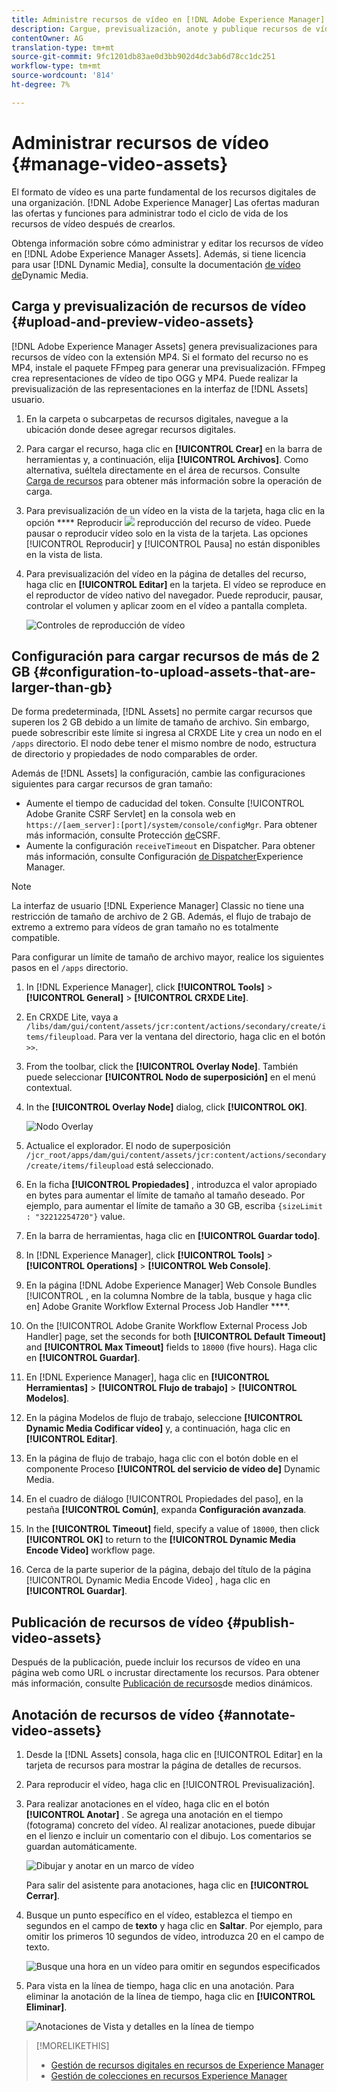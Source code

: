 ```yaml
---
title: Administre recursos de vídeo en [!DNL Adobe Experience Manager].
description: Cargue, previsualización, anote y publique recursos de vídeo en [!DNL Adobe Experience Manager].
contentOwner: AG
translation-type: tm+mt
source-git-commit: 9fc1201db83ae0d3bb902d4dc3ab6d78cc1dc251
workflow-type: tm+mt
source-wordcount: '814'
ht-degree: 7%

---
```



# Administrar recursos de vídeo {#manage-video-assets}

El formato de vídeo es una parte fundamental de los recursos digitales de una organización. [!DNL Adobe Experience Manager] Las ofertas maduran las ofertas y funciones para administrar todo el ciclo de vida de los recursos de vídeo después de crearlos.

Obtenga información sobre cómo administrar y editar los recursos de vídeo en [!DNL Adobe Experience Manager Assets]. Además, si tiene licencia para usar [!DNL Dynamic Media], consulte la documentación [de vídeo de](/help/assets/video.md)Dynamic Media.

## Carga y previsualización de recursos de vídeo {#upload-and-preview-video-assets}

[!DNL Adobe Experience Manager Assets] genera previsualizaciones para recursos de vídeo con la extensión MP4. Si el formato del recurso no es MP4, instale el paquete FFmpeg para generar una previsualización. FFmpeg crea representaciones de vídeo de tipo OGG y MP4. Puede realizar la previsualización de las representaciones en la interfaz de [!DNL Assets] usuario.

1. En la carpeta o subcarpetas de recursos digitales, navegue a la ubicación donde desee agregar recursos digitales.
1. Para cargar el recurso, haga clic en **[!UICONTROL Crear]** en la barra de herramientas y, a continuación, elija **[!UICONTROL Archivos]**. Como alternativa, suéltela directamente en el área de recursos. Consulte [Carga de recursos](managing-assets-touch-ui.md#uploading-assets) para obtener más información sobre la operación de carga.
1. Para previsualización de un vídeo en la vista de la tarjeta, haga clic en la opción **** Reproducir ![](assets/do-not-localize/play.png) reproducción del recurso de vídeo. Puede pausar o reproducir vídeo solo en la vista de la tarjeta. Las opciones [!UICONTROL Reproducir] y [!UICONTROL Pausa] no están disponibles en la vista de lista.

1. Para previsualización del vídeo en la página de detalles del recurso, haga clic en **[!UICONTROL Editar]** en la tarjeta. El vídeo se reproduce en el reproductor de vídeo nativo del navegador. Puede reproducir, pausar, controlar el volumen y aplicar zoom en el vídeo a pantalla completa.

   ![Controles de reproducción de vídeo](assets/video-playback-controls.png)

## Configuración para cargar recursos de más de 2 GB {#configuration-to-upload-assets-that-are-larger-than-gb}

De forma predeterminada, [!DNL Assets] no permite cargar recursos que superen los 2 GB debido a un límite de tamaño de archivo. Sin embargo, puede sobrescribir este límite si ingresa al CRXDE Lite y crea un nodo en el `/apps` directorio. El nodo debe tener el mismo nombre de nodo, estructura de directorio y propiedades de nodo comparables de order.

Además de [!DNL Assets] la configuración, cambie las configuraciones siguientes para cargar recursos de gran tamaño:

* Aumente el tiempo de caducidad del token. Consulte [!UICONTROL Adobe Granite CSRF Servlet] en la consola web en `https://[aem_server]:[port]/system/console/configMgr`. Para obtener más información, consulte Protección [de](/help/sites-developing/csrf-protection.md)CSRF.
* Aumente la configuración `receiveTimeout` en Dispatcher. Para obtener más información, consulte Configuración [de Dispatcher](https://docs.adobe.com/content/help/en/experience-manager-dispatcher/using/configuring/dispatcher-configuration.html#renders-options)Experience Manager.

>[!NOTE]
>
>La interfaz de usuario [!DNL Experience Manager] Classic no tiene una restricción de tamaño de archivo de 2 GB. Además, el flujo de trabajo de extremo a extremo para vídeos de gran tamaño no es totalmente compatible.

Para configurar un límite de tamaño de archivo mayor, realice los siguientes pasos en el `/apps` directorio.

1. In [!DNL Experience Manager], click **[!UICONTROL Tools]** > **[!UICONTROL General]** > **[!UICONTROL CRXDE Lite]**.
1. En CRXDE Lite, vaya a `/libs/dam/gui/content/assets/jcr:content/actions/secondary/create/items/fileupload`. Para ver la ventana del directorio, haga clic en el botón `>>`.
1. From the toolbar, click the **[!UICONTROL Overlay Node]**. También puede seleccionar **[!UICONTROL Nodo de superposición]** en el menú contextual.
1. In the **[!UICONTROL Overlay Node]** dialog, click **[!UICONTROL OK]**.

   ![Nodo Overlay](assets/overlay-node-path.png)

1. Actualice el explorador. El nodo de superposición `/jcr_root/apps/dam/gui/content/assets/jcr:content/actions/secondary/create/items/fileupload` está seleccionado.
1. En la ficha **[!UICONTROL Propiedades]** , introduzca el valor apropiado en bytes para aumentar el límite de tamaño al tamaño deseado. Por ejemplo, para aumentar el límite de tamaño a 30 GB, escriba `{sizeLimit : "32212254720"}` value.

1. En la barra de herramientas, haga clic en **[!UICONTROL Guardar todo]**.
1. In [!DNL Experience Manager], click **[!UICONTROL Tools]** > **[!UICONTROL Operations]** > **[!UICONTROL Web Console]**.
1. En la página [!DNL Adobe Experience Manager] Web Console Bundles [!UICONTROL , en la columna Nombre de la tabla, busque y haga clic en] Adobe Granite Workflow External Process Job Handler ****.
1. On the [!UICONTROL Adobe Granite Workflow External Process Job Handler] page, set the seconds for both **[!UICONTROL Default Timeout]** and **[!UICONTROL Max Timeout]** fields to `18000` (five hours). Haga clic en **[!UICONTROL Guardar]**.
1. En [!DNL Experience Manager], haga clic en **[!UICONTROL Herramientas]** > **[!UICONTROL Flujo de trabajo]** > **[!UICONTROL Modelos]**.
1. En la página Modelos de flujo de trabajo, seleccione **[!UICONTROL Dynamic Media Codificar vídeo]** y, a continuación, haga clic en **[!UICONTROL Editar]**.
1. En la página de flujo de trabajo, haga clic con el botón doble en el componente Proceso **[!UICONTROL del servicio de vídeo de]** Dynamic Media.
1. En el cuadro de diálogo [!UICONTROL Propiedades del paso], en la pestaña **[!UICONTROL Común]**, expanda **Configuración avanzada**.
1. In the **[!UICONTROL Timeout]** field, specify a value of `18000`, then click **[!UICONTROL OK]** to return to the **[!UICONTROL Dynamic Media Encode Video]** workflow page.
1. Cerca de la parte superior de la página, debajo del título de la página [!UICONTROL Dynamic Media Encode Video] , haga clic en **[!UICONTROL Guardar]**.

## Publicación de recursos de vídeo {#publish-video-assets}

Después de la publicación, puede incluir los recursos de vídeo en una página web como URL o incrustar directamente los recursos. Para obtener más información, consulte [Publicación de recursos](/help/assets/publishing-dynamicmedia-assets.md)de medios dinámicos.

## Anotación de recursos de vídeo {#annotate-video-assets}

1. Desde la [!DNL Assets] consola, haga clic en [!UICONTROL Editar] en la tarjeta de recursos para mostrar la página de detalles de recursos.
1. Para reproducir el vídeo, haga clic en [!UICONTROL Previsualización].
1. Para realizar anotaciones en el vídeo, haga clic en el botón **[!UICONTROL Anotar]** . Se agrega una anotación en el tiempo (fotograma) concreto del vídeo. Al realizar anotaciones, puede dibujar en el lienzo e incluir un comentario con el dibujo. Los comentarios se guardan automáticamente.

   ![Dibujar y anotar en un marco de vídeo](assets/annotate-video.png)

   Para salir del asistente para anotaciones, haga clic en **[!UICONTROL Cerrar]**.

1. Busque un punto específico en el vídeo, establezca el tiempo en segundos en el campo de **texto** y haga clic en **Saltar**. Por ejemplo, para omitir los primeros 10 segundos de vídeo, introduzca 20 en el campo de texto.

   ![Busque una hora en un vídeo para omitir en segundos especificados](assets/seek-in-video.png)

1. Para vista en la línea de tiempo, haga clic en una anotación. Para eliminar la anotación de la línea de tiempo, haga clic en **[!UICONTROL Eliminar]**.

   ![Anotaciones de Vista y detalles en la línea de tiempo](assets/timeline-view-annotation.png)

>[!MORELIKETHIS]
>
>* [Gestión de recursos digitales en recursos de Experience Manager](/help/assets/managing-assets-touch-ui.md)
>* [Gestión de colecciones en recursos Experience Manager](/help/assets/managing-collections-touch-ui.md)

